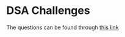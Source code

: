 # DSA Challenges
The questions can be found through [this link](https://docs.google.com/document/d/12azWeGwwaE8o4vd2chPPjOOIIvVtZWrT-PDFBD1oaiU/edit?tab=t.0)
